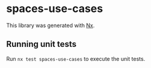 # spaces-use-cases

This library was generated with [Nx](https://nx.dev).

## Running unit tests

Run `nx test spaces-use-cases` to execute the unit tests.
